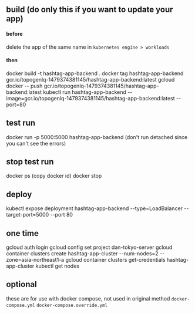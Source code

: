## build (do only this if you want to update your app)
#### before
delete the app of the same name in `kubernetes engine > workloads`
#### then
docker build -t hashtag-app-backend .
docker tag hashtag-app-backend gcr.io/topogenlq-1479374381145/hashtag-app-backend:latest
gcloud docker -- push gcr.io/topogenlq-1479374381145/hashtag-app-backend:latest
kubectl run hashtag-app-backend --image=gcr.io/topogenlq-1479374381145/hashtag-app-backend:latest --port=80

## test run
docker run -p 5000:5000 hashtag-app-backend
(don't run detached since you can't see the errors)
## stop test run
docker ps
(copy docker id)
docker stop <docker-id>

## deploy
kubectl expose deployment hashtag-app-backend --type=LoadBalancer --target-port=5000 --port 80

## one time
gcloud auth login
gcloud config set project dan-tokyo-server
gcloud container clusters create hashtag-app-cluster --num-nodes=2 --zone=asia-northeast1-a
gcloud container clusters get-credentials hashtag-app-cluster
kubectl get nodes


## optional
these are for use with docker compose, not used in original method
`docker-compose.yml`
`docker-compose.override.yml`